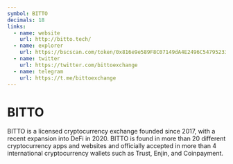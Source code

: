 ```yaml
---
symbol: BITTO
decimals: 18
links:
  - name: website
    url: http://bitto.tech/
  - name: explorer
    url: https://bscscan.com/token/0x816e9e589F8C07149dA4E2496C547952338B27e2
  - name: twitter
    url: https://twitter.com/bittoexchange
  - name: telegram
    url: https://t.me/bittoexchange
---
```


# BITTO

BITTO is a licensed cryptocurrency exchange founded since 2017, with a recent expansion into DeFi in 2020. BITTO is found in more than 20 different cryptocurrency apps and websites and officially accepted in more than 4 international cryptocurrency wallets such as Trust, Enjin, and Coinpayment.
